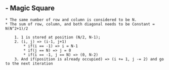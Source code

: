 ## - Magic Square
    * The same number of row and column is considered to be N.
    * The sum of row, column, and both diagonal needs to be Constant = N(N^2+1)/2

        1. 1 is stored at position (N/2, N-1);
        2. (i, j) => (i-1, j+1)
            * if(i == -1) => i = N-1
            * if(j == N) => j = 0
            * if(i == -1, j == N) => (0, N-2)
        3. And if(position is already occupied) => (i += 1, j -= 2) and go to the next iteration